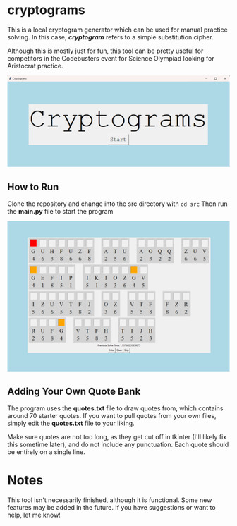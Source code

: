 # cryptograms
This is a local cryptogram generator which can be used for manual practice solving. In this case, _**cryptogram**_ refers to a simple substitution cipher.

Although this is mostly just for fun, this tool can be pretty useful for competitors in the Codebusters event for Science Olympiad looking for Aristocrat practice.

![Cryptograms Title Screen](./images/cryptograms_title_screen.png)

## How to Run
Clone the repository and change into the src directory with `cd src` 
Then run the **main.py** file to start the program

![Cryptograms Game Picture](images/cryptograms_pic.png)


## Adding Your Own Quote Bank
The program uses the **quotes.txt** file to draw quotes from, which contains around 70 starter quotes. If you want to pull quotes from your own files, simply edit the **quotes.txt** file to your liking. 

Make sure quotes are not too long, as they get cut off in tkinter (I'll likely fix this sometime later), and do not include any punctuation. Each quote should be entirely on a single line.



# Notes
This tool isn't necessarily finished, although it is functional. Some new features may be added in the future. If you have suggestions or want to help, let me know!
